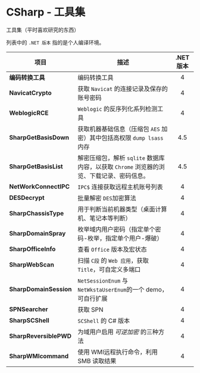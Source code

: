 # CSharp - 工具集 

工具集（平时喜欢研究的东西）

列表中的 `.NET 版本` 指的是个人编译环境。

| 项目                   | 描述                                                         | .NET 版本 |
| ---------------------- | ------------------------------------------------------------ | :-------: |
| **编码转换工具**       | 编码转换工具                                                 |     4     |
| **NavicatCrypto**      | 获取 `Navicat` 的连接记录及保存的账号密码                    |     4     |
| **WeblogicRCE**        | `Weblogic` 的反序列化系列检测工具                            |     4     |
| **SharpGetBasisDown**  | 获取机器基础信息（压缩包 `AES` 加密）其中包括高权限 `dump lsass` 内存 |    4.5    |
| **SharpGetBasisList**  | 解密压缩包，解析 `sqlite` 数据库内容，以获取 `Chrome` 浏览器的浏览、下载记录、密码信息。 |    4.5    |
| **NetWorkConnectIPC**  | `IPC$` 连接获取远程主机账号列表                              |     4     |
| **DESDecrypt**         | 批量解密 `DES`加密算法                                       |     4     |
| **SharpChassisType**   | 用于判断当前机器类型（桌面计算机、笔记本等判断）             |     4     |
| **SharpDomainSpray**   | 枚举域内用户密码（指定单个密码-枚举，指定单个用户-爆破）     |     4     |
| **SharpOfficeInfo**    | 查看 `Office` 版本及宏状态                                   |     4     |
| **SharpWebScan**       | 扫描 `C段` 的 `Web 应用`，获取 `Title`，可自定义多端口       |     4     |
| **SharpDomainSession** | `NetSessionEnum` 与 `NetWkstaUserEnum`的一个 demo，可自行扩展 |     4     |
| **SPNSearcher**        | 获取 SPN                                                     |     4     |
| **SharpSCShell**       | `SCShell` 的 C# 版本                                         |     4     |
| **SharpReversiblePWD** | 为域用户启用 *可逆加密* 的三种方法                           |     4     |
| **SharpWMIcommand**    | 使用 WMI远程执行命令，利用 SMB 读取结果                      |     4     |

